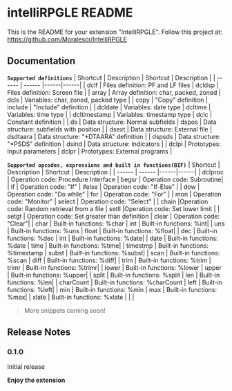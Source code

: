 # intelliRPGLE README

This is the README for your extension "IntelliRPGLE". 
Follow this project at: https://github.com/Moralescr/IntelliRPGLE

## Documentation
 **`Supported definitions`**
| Shortcut | Description | Shortcut | Description |
| ------ | ------ |------|------|
| dclf | Files definition: PF and LF files | dcldsp | Files definition: Screen file |
| array | Array definition: char, packed, zoned | dcls | Variables: char, zoned, packed type |
| copy | "Copy" definition | include | "Include" definition |
| dcldate | Variables: date type | dcltime | Variables: time type |
| dcltimestamp | Variables: timestamp type | dclc | Constant definition |
| ds | Data structure: Normal subfields | dspos | Data structure: subfields with position |
| dsext | Data structure: External file | dsdtaara | Data structure: "*DTAARA" definition |
| dspsds | Data structure: "*PSDS" definition | dsind | Data structure: Indicators |
| dclpi | Prototypes: Input parameters | dclpr | Prototypes: External programs |

 **`Supported opcodes, expressions and built in functions(BIF)`**
| Shortcut | Description | Shortcut | Description |
| ------ | ------ |------|------|
| dclproc | Operation code: Procedure Interface | begsr | Operation code: Subroutine|
| if | Operation code: "If" | ifelse | Operation code: "If-Else" |
| dow | Operation code: "Do while" | for | Operation code: "For"  |
| mon | Operation code: "Monitor" | select | Operation code: "Select"  |
| chain |Operation code: Random retrieval from a file | setll |Operation code: Set lower limit |
| setgt | Operation code: Set greater than definition | clear | Operation code: "Clear"|
| char | Built-in functions: %char | int | Built-in functions: %int|
| uns | Built-in functions: %uns | float | Built-in functions: %float|
| dec | Built-in functions: %dec | int | Built-in functions: %date|
| date | Built-in functions: %date | time | Built-in functions: %time|
| timestmp | Built-in functions: %timestamp | subst | Built-in functions: %subst|
| scan | Built-in functions: %scan | diff | Built-in functions: %diff|
| trim | Built-in functions: %trim | trimr | Built-in functions: %trimr|
| lower | Built-in functions: %lower | upper | Built-in functions: %upper|
| split | Built-in functions: %split | len | Built-in functions: %len|
| charCount | Built-in functions: %charCount | left | Built-in functions: %left|
| min | Built-in functions: %min | max | Built-in functions: %max| 
| xlate | Built-in functions: %xlate | | |

>  More snippets coming soon!
 
## Release Notes

### 0.1.0
Initial release

**Enjoy the extension**